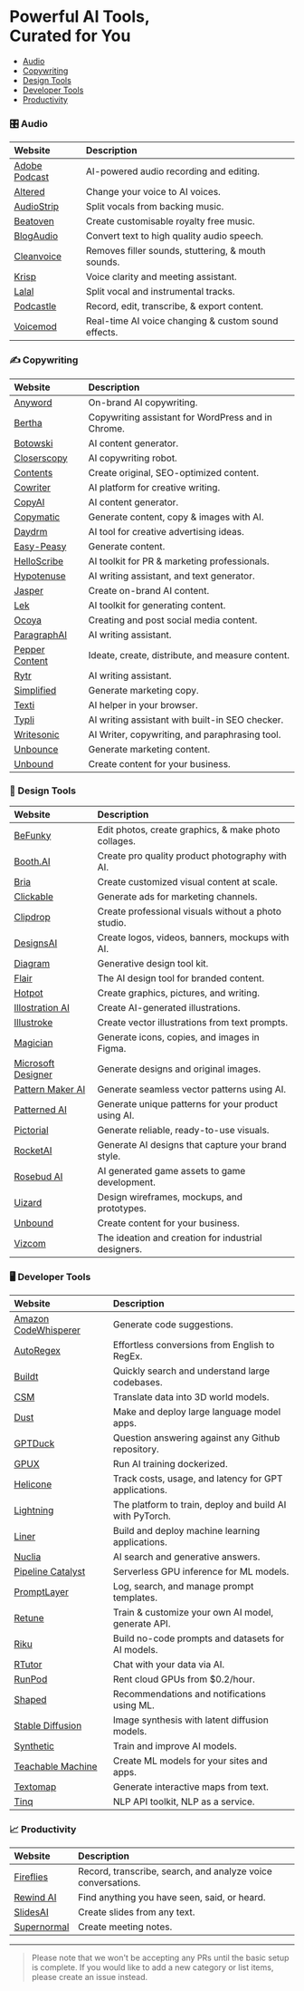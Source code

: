 # Powerful AI Tools,<br>Curated for You

- [Audio](#-audio)
- [Copywriting](#-copywriting)
- [Design Tools](#-design-tools)
- [Developer Tools](#-developer-tools)
- [Productivity](#-productivity)

### 🎛 Audio
Website | Description
:--- |:---
[Adobe Podcast](https://podcast.adobe.com/?ref=riseofmachine) | AI-powered audio recording and editing.
[Altered](https://www.altered.ai/?ref=riseofmachine) | Change your voice to AI voices.
[AudioStrip](https://www.audiostrip.co.uk/?ref=riseofmachine) | Split vocals from backing music.
[Beatoven](https://www.beatoven.ai/?ref=riseofmachine) | Create customisable royalty free music.
[BlogAudio](https://blogaudio.co/?ref=riseofmachine) | Convert text to high quality audio speech.
[Cleanvoice](https://cleanvoice.ai/?ref=riseofmachine) | Removes filler sounds, stuttering, & mouth sounds.
[Krisp](https://krisp.ai/?ref=riseofmachine) | Voice clarity and meeting assistant.
[Lalal](https://www.lalal.ai/?ref=riseofmachine) | Split vocal and instrumental tracks.
[Podcastle](https://podcastle.ai/?ref=riseofmachine) | Record, edit, transcribe, & export content.
[Voicemod](https://www.voicemod.net/?ref=riseofmachine) | Real-time AI voice changing & custom sound effects.

### ✍ Copywriting
Website | Description
:--- |:---
[Anyword](https://anyword.com/?ref=riseofmachine) | On-brand AI copywriting.
[Bertha](https://bertha.ai/?ref=riseofmachine) | Copywriting assistant for WordPress and in Chrome.
[Botowski](https://www.botowski.com/?ref=riseofmachine) | AI content generator.
[Closerscopy](https://www.closerscopy.com/?ref=riseofmachine) | AI copywriting robot.
[Contents](https://www.contents.com/?ref=riseofmachine) | Create original, SEO-optimized content.
[Cowriter](https://cowriter.org/?ref=riseofmachine) | AI platform for creative writing.
[CopyAI](https://www.copy.ai/?ref=riseofmachine) | AI content generator.
[Copymatic](https://copymatic.ai/?ref=riseofmachine) | Generate content, copy & images with AI.
[Daydrm](https://www.daydrm.ai/?ref=riseofmachine) | AI tool for creative advertising ideas.
[Easy-Peasy](https://easy-peasy.ai/?ref=riseofmachine) | Generate content.
[HelloScribe](https://www.helloscribe.ai/?ref=riseofmachine) | AI toolkit for PR & marketing professionals.
[Hypotenuse](https://www.hypotenuse.ai/?ref=riseofmachine) | AI writing assistant, and text generator.
[Jasper](https://www.jasper.ai/?ref=riseofmachine) | Create on-brand AI content.
[Lek](https://lek.ai/?ref=riseofmachine) | AI toolkit for generating content.
[Ocoya](https://www.ocoya.com/?ref=riseofmachine) | Creating and post social media content.
[ParagraphAI](https://paragraphai.com/?ref=riseofmachine) | AI writing assistant.
[Pepper Content](https://www.peppercontent.io/peppertype-ai/?ref=riseofmachine) | Ideate, create, distribute, and measure content.
[Rytr](https://rytr.me/?ref=riseofmachine) | AI writing assistant.
[Simplified](https://simplified.com/ai-writer/?ref=riseofmachine) | Generate marketing copy.
[Texti](https://texti.app/?ref=riseofmachine) | AI helper in your browser.
[Typli](https://typli.ai/?ref=riseofmachine) | AI writing assistant with built-in SEO checker.
[Writesonic](https://writesonic.com/?ref=riseofmachine) | AI Writer, copywriting, and paraphrasing tool.
[Unbounce](https://unbounce.com/product/smart-copy/?ref=riseofmachine) | Generate marketing content.
[Unbound](https://www.unboundcontent.ai/?ref=riseofmachine) | Create content for your business.

### 🎨 Design Tools
Website | Description
:--- |:---
[BeFunky](https://www.befunky.com/?ref=riseofmachine) | Edit photos, create graphics, & make photo collages.
[Booth.AI](https://www.booth.ai/?ref=riseofmachine) | Create pro quality product photography with AI.
[Bria](https://bria.ai/) | Create customized visual content at scale.
[Clickable](https://www.clickable.so/?ref=riseofmachine) | Generate ads for marketing channels.
[Clipdrop](https://clipdrop.co/?ref=riseofmachine) | Create professional visuals without a photo studio.
[DesignsAI](https://designs.ai/?ref=riseofmachine) | Create logos, videos, banners, mockups with AI.
[Diagram](https://diagram.com/?ref=riseofmachine) | Generative design tool kit.
[Flair](https://flair.ai/?ref=riseofmachine) | The AI design tool for branded content.
[Hotpot](https://hotpot.ai/?ref=riseofmachine) | Create graphics, pictures, and writing.
[Illostration AI](https://www.illostration.com/?ref=riseofmachine) | Create AI-generated illustrations.
[Illustroke](https://illustroke.com/?ref=riseofmachine) | Create vector illustrations from text prompts.
[Magician](https://magician.design/?ref=riseofmachine) | Generate icons, copies, and images in Figma.
[Microsoft Designer](https://designer.microsoft.com/?ref=riseofmachine) | Generate designs and original images.
[Pattern Maker AI](https://patternmakerai.com/?ref=riseofmachine) | Generate seamless vector patterns using AI.
[Patterned AI](https://www.patterned.ai/?ref=riseofmachine) | Generate unique patterns for your product using AI.
[Pictorial](https://www.pictorial.ai/?ref=riseofmachine) | Generate reliable, ready-to-use visuals.
[RocketAI](https://www.rocketai.io/?ref=riseofmachine) | Generate AI designs that capture your brand style.
[Rosebud AI](https://www.rosebud.ai/?ref=riseofmachine) | AI generated game assets to game development.
[Uizard](https://uizard.io/?ref=riseofmachine) | Design wireframes, mockups, and prototypes.
[Unbound](https://www.unboundcontent.ai/?ref=riseofmachine) | Create content for your business.
[Vizcom](https://www.vizcom.ai/?ref=riseofmachine) | The ideation and creation for industrial designers.

### 🖥 Developer Tools
Website | Description
:--- |:---
[Amazon CodeWhisperer](https://aws.amazon.com/codewhisperer/?ref=riseofmachine) | Generate code suggestions.
[AutoRegex](https://www.autoregex.xyz/?ref=riseofmachine) | Effortless conversions from English to RegEx.
[Buildt](https://www.buildt.ai/?ref=riseofmachine) | Quickly search and understand large codebases.
[CSM](https://csm.ai/?ref=riseofmachine) | Translate data into 3D world models.
[Dust](https://dust.tt/?ref=riseofmachine) | Make and deploy large language model apps.
[GPTDuck](https://www.gptduck.com/?ref=riseofmachine) | Question answering against any Github repository.
[GPUX](https://gpux.ai/?ref=riseofmachine) | Run AI training dockerized.
[Helicone](https://www.helicone.ai/?ref=riseofmachine) | Track costs, usage, and latency for GPT applications.
[Lightning](https://lightning.ai/?ref=riseofmachine) | The platform to train, deploy and build AI with PyTorch.
[Liner](https://liner.ai/?ref=riseofmachine) | Build and deploy machine learning applications.
[Nuclia](https://nuclia.com/?ref=riseofmachine) | AI search and generative answers.
[Pipeline Catalyst](https://www.mystic.ai/pipeline-catalyst/?ref=riseofmachine) | Serverless GPU inference for ML models.
[PromptLayer](https://promptlayer.com/?ref=riseofmachine) | Log, search, and manage prompt templates.
[Retune](https://retune.so/?ref=riseofmachine) | Train & customize your own AI model, generate API.
[Riku](https://riku.ai/?ref=riseofmachine) | Build no-code prompts and datasets for AI models.
[RTutor](http://rtutor.ai/?ref=riseofmachine) | Chat with your data via AI.
[RunPod](https://www.runpod.io/?ref=riseofmachine) | Rent cloud GPUs from $0.2/hour.
[Shaped](https://www.shaped.ai/?ref=riseofmachine) | Recommendations and notifications using ML.
[Stable Diffusion](https://stability.ai/?ref=riseofmachine) | Image synthesis with latent diffusion models.
[Synthetic](https://syntheticaidata.com/?ref=riseofmachine) | Train and improve AI models.
[Teachable Machine](https://teachablemachine.withgoogle.com/?ref=riseofmachine) | Create ML models for your sites and apps.
[Textomap](https://www.textomap.com/?ref=riseofmachine) | Generate interactive maps from text.
[Tinq](https://tinq.ai/?ref=riseofmachine) | NLP API toolkit, NLP as a service.

### 📈 Productivity
Website | Description
:--- |:---
[Fireflies](https://fireflies.ai/?ref=riseofmachine) | Record, transcribe, search, and analyze voice conversations.
[Rewind AI](https://www.rewind.ai/?ref=riseofmachine) | Find anything you have seen, said, or heard.
[SlidesAI](https://www.slidesai.io/?ref=riseofmachine) | Create slides from any text.
[Supernormal](https://supernormal.com/?ref=riseofmachine) | Create meeting notes.

---

> Please note that we won't be accepting any PRs until the basic setup is complete. If you would like to add a new category or list items, please create an issue instead.